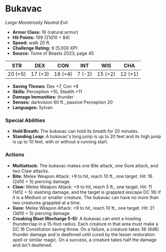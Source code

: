 # Bukavac

*Large* *Monstrosity* *Neutral Evil*

- **Armor Class:** 16 (natural armor)
- **Hit Points:** 199 (21d10 + 84)
- **Speed:** walk 20 ft.
- **Challenge Rating:** 9 (5,000 XP)
- **Source:** Tome of Beasts 2023, page 45

| STR | DEX | CON | INT | WIS | CHA |
| --- | --- | --- | --- | --- | --- |
| 20 (+5) | 17 (+3) | 18 (+4) | 7 (-2) | 15 (+2) | 12 (+1) |

- **Saving Throws**: Dex +7, Con +8
- **Skills:** Perception +10, Stealth +11
- **Damage Immunities:** thunder
- **Senses:** darkvision 60 ft., passive Perception 20
- **Languages:** Sylvan

### Special Abilities

- **Hold Breath:** The bukavac can hold its breath for 20 minutes.
- **Standing Leap:** A bukavac's long jump is up to 20 feet and its high jump is up to 10 feet, with or without a running start.

### Actions

- **Multiattack:** The bukavac makes one Bite attack, one Gore attack, and two Claw attacks.
- **Bite:** Melee Weapon Attack: +9 to hit, reach 10 ft., one target. Hit: 16 (2d10 + 5) piercing damage.
- **Claw:** Melee Weapon Attack: +9 to hit, reach 5 ft., one target. Hit: 11 (1d12 + 5) slashing damage, and the target is grappled (escape DC 16) if it is a Medium or smaller creature. The bukavac can have no more than two creatures grappled at a time.
- **Gore:** Melee Weapon Attack: +9 to hit, reach 10 ft., one target. Hit: 21 (3d10 + 5) piercing damage.
- **Croaking Blast (Recharge 5-6):** A bukavac can emit a howling thunderclap in a 15-foot radius. Each creature in that area must make a DC 16 Constitution saving throw. On a failure, a creature takes 36 (8d8) thunder damage and is deafened until cured by the lesser restoration spell or similar magic. On a success, a creature takes half the damage and isn't deafened.
